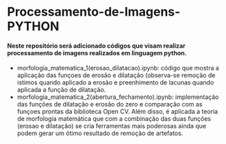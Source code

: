 # Processamento-de-Imagens-PYTHON

#### Neste repositório será adicionado códigos que visam realizar processamento de imagens realizados em linguagem python.

- morfologia_matematica_1(erosao_dilatacao).ipynb: código que mostra a aplicação das funçoes de erosão e dilatação (observa-se remoção de istimos quando aplicado a erosão e preenhimento de lacunas quando aplicada a função de dilatação.
- morfologia_matematica_2(abertura_fechamento).ipynb: implementação das funções de dilatação e erosão do zero e comparação com as funçoes prontas da biblioteca Open CV. Além disso, é aplicada a teoria de morfologia matemática que com a combinação das duas funções (erosao e dilatação) se cria ferramentas mais poderosas ainda que podem gerar um ótimo resultado de remoção de artefatos.
